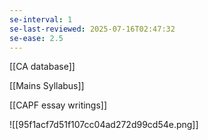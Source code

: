 ```yaml
---
se-interval: 1
se-last-reviewed: 2025-07-16T02:47:32
se-ease: 2.5
---
```

[[CA database]]

[[Mains Syllabus]]

[[CAPF essay writings]]

![[95f1acf7d51f107cc04ad272d99cd54e.png]]